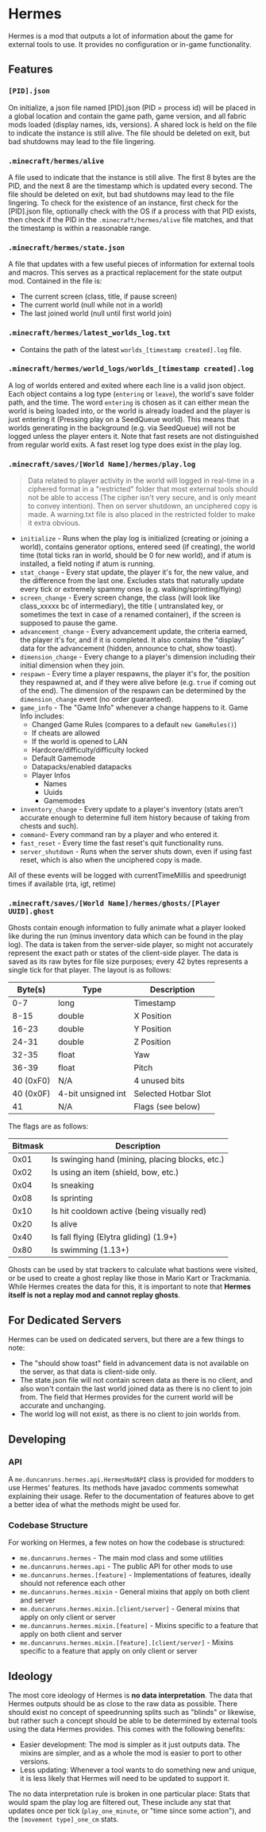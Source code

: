 # Hermes

Hermes is a mod that outputs a lot of information about the game for external tools to use. It provides no configuration
or in-game functionality.

## Features

### `[PID].json`

On initialize, a json file named [PID].json (PID = process id) will be placed in a global location and contain the game
path, game version, and all fabric mods loaded (display names, ids, versions). A shared lock is held on the file to
indicate the instance is still alive. The file should be deleted on exit, but bad shutdowns may lead to the file
lingering.

### `.minecraft/hermes/alive`

A file used to indicate that the instance is still alive. The first 8 bytes are the PID, and the next 8 are the
timestamp which is updated every second. The file should be deleted on exit, but bad shutdowns may lead to the file
lingering. To check for the existence of an instance, first check for the [PID].json file, optionally check with the OS
if a process with that PID exists, then check if the PID in the `.minecraft/hermes/alive` file matches, and that the
timestamp is within a reasonable range.

### `.minecraft/hermes/state.json`

A file that updates with a few useful pieces of information for external tools and macros. This serves as a practical
replacement for the state output mod. Contained in the file is:

- The current screen (class, title, if pause screen)
- The current world (null while not in a world)
- The last joined world (null until first world join)

### `.minecraft/hermes/latest_worlds_log.txt`

- Contains the path of the latest `worlds_[timestamp created].log` file.

### `.minecraft/hermes/world_logs/worlds_[timestamp created].log`

A log of worlds entered and exited where each line is a valid json object. Each object contains a log type (`entering`
or `leave`), the world's save folder path, and the time. The word `entering` is chosen as it can either mean the world
is being loaded into, or the world is already loaded and the player is just entering it (Pressing play on a SeedQueue
world). This means that worlds generating in the background (e.g. via SeedQueue) will not be logged unless the player
enters it. Note that fast resets are not distinguished from regular world exits. A fast reset log type does exist in the
play log.

### `.minecraft/saves/[World Name]/hermes/play.log`

> Data related to player activity in the world will logged in real-time in a ciphered format in a "restricted" folder
> that most external tools should not be able to access (The cipher isn't very secure, and is only meant to convey
> intention). Then on server shutdown, an unciphered copy is made. A warning.txt file is also placed in the restricted
> folder to make it extra obvious.

- `initialize` - Runs when the play log is initialized (creating or joining a world), contains generator options,
  entered seed (if creating), the world time (total ticks ran in world, should be 0 for new world), and if atum is
  installed, a field noting if atum is running.
- `stat_change` - Every stat update, the player it's for, the new value, and the difference from the last one. Excludes
  stats that naturally update every tick or extremely spammy ones (e.g. walking/sprinting/flying)
- `screen_change` - Every screen change, the class (will look like class_xxxxx bc of intermediary), the title (
  untranslated key, or sometimes the text in case of a renamed container), if the screen is supposed to pause the game.
- `advancement_change` - Every advancement update, the criteria earned, the player it's for, and if it is completed. It
  also contains the "display" data for the advancement (hidden, announce to chat, show toast).
- `dimension_change` - Every change to a player's dimension including their initial dimension when they join.
- `respawn` - Every time a player respawns, the player it's for, the position they respawned at, and if they were alive
  before (e.g. `true` if coming out of the end). The dimension of the respawn can be determined by the
  `dimension_change` event (no order guaranteed).
- `game_info` - The "Game Info" whenever a change happens to it. Game Info includes:
    - Changed Game Rules (compares to a default `new GameRules()`)
    - If cheats are allowed
    - If the world is opened to LAN
    - Hardcore/difficulty/difficulty locked
    - Default Gamemode
    - Datapacks/enabled datapacks
    - Player Infos
        - Names
        - Uuids
        - Gamemodes
- `inventory_change` - Every update to a player's inventory (stats aren't accurate enough to determine full item history
  because of taking from chests and such).
- `command`- Every command ran by a player and who entered it.
- `fast_reset` - Every time the fast reset's quit functionality runs.
- `server_shutdown` - Runs when the server shuts down, even if using fast reset, which is also when the unciphered copy
  is made.

All of these events will be logged with currentTimeMillis and speedrunigt times if available (rta, igt, retime)

### `.minecraft/saves/[World Name]/hermes/ghosts/[Player UUID].ghost`

Ghosts contain enough information to fully animate what a player looked like during the run (minus inventory data which
can be found in the play log). The data is taken from the server-side player, so might not accurately represent the
exact path or states of the client-side player. The data is saved as its raw bytes for file size purposes; every 42
bytes represents a single tick for that player. The layout is as follows:

| Byte(s)   | Type               | Description          |
|-----------|--------------------|----------------------|
| 0-7       | long               | Timestamp            |
| 8-15      | double             | X Position           |
| 16-23     | double             | Y Position           |
| 24-31     | double             | Z Position           |
| 32-35     | float              | Yaw                  |
| 36-39     | float              | Pitch                |
| 40 (0xF0) | N/A                | 4 unused bits        |
| 40 (0x0F) | 4-bit unsigned int | Selected Hotbar Slot |
| 41        | N/A                | Flags (see below)    |

The flags are as follows:

| Bitmask | Description                                     |
|---------|-------------------------------------------------|
| 0x01    | Is swinging hand (mining, placing blocks, etc.) |
| 0x02    | Is using an item (shield, bow, etc.)            |
| 0x04    | Is sneaking                                     |
| 0x08    | Is sprinting                                    |
| 0x10    | Is hit cooldown active (being visually red)     |
| 0x20    | Is alive                                        |
| 0x40    | Is fall flying (Elytra gliding) (1.9+)          |
| 0x80    | Is swimming (1.13+)                             |

Ghosts can be used by stat trackers to calculate what bastions were visited, or be used to create a ghost replay like
those in Mario Kart or Trackmania. While Hermes creates the data for this, it is important to note that **Hermes itself
is not a replay mod and cannot replay ghosts**.

## For Dedicated Servers

Hermes can be used on dedicated servers, but there are a few things to note:

- The "should show toast" field in advancement data is not available on the server, as that data is client-side only.
- The state.json file will not contain screen data as there is no client, and also won't contain the last world joined
  data as there is no client to join from. The field that Hermes provides for the current world will be accurate and
  unchanging.
- The world log will not exist, as there is no client to join worlds from.

## Developing

### API

A `me.duncanruns.hermes.api.HermesModAPI` class is provided for modders to use Hermes' features. Its methods have
javadoc
comments somewhat explaining their usage. Refer to the documentation of features above to get a better idea of what the
methods might be used for.

### Codebase Structure

For working on Hermes, a few notes on how the codebase is structured:

- `me.duncanruns.hermes` - The main mod class and some utilities
- `me.duncanruns.hermes.api` - The public API for other mods to use
- `me.duncanruns.hermes.[feature]` - Implementations of features, ideally should not reference each other
- `me.duncanruns.hermes.mixin` - General mixins that apply on both client and server
- `me.duncanruns.hermes.mixin.[client/server]` - General mixins that apply on only client or server
- `me.duncanruns.hermes.mixin.[feature]` - Mixins specific to a feature that apply on both client and server
- `me.duncanruns.hermes.mixin.[feature].[client/server]` - Mixins specific to a feature that apply on only client or
  server

## Ideology

The most core ideology of Hermes is **no data interpretation**. The data that Hermes outputs should be as close to the
raw data as possible. There should exist no concept of speedrunning splits such as "blinds" or likewise, but rather such
a concept should be able to be determined by external tools using the data Hermes provides. This comes with the
following benefits:

- Easier development: The mod is simpler as it just outputs data. The mixins are simpler, and as a whole the mod is
  easier to port to other versions.
- Less updating: Whenever a tool wants to do something new and unique, it is less likely that Hermes will need to be
  updated to support it.

The no data interpretation rule is broken in one particular place: Stats that would spam the play log are filtered out,
These include any stat that updates once per tick (`play_one_minute`, or "time since some action"), and the
`[movement type]_one_cm` stats.